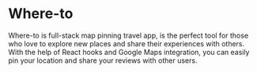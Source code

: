 # Where-to
Where-to is full-stack map pinning travel app, is the perfect tool for those who love to explore new places and share their experiences with others. With the help of React hooks and Google Maps integration, you can easily pin your location and share your reviews with other users.

